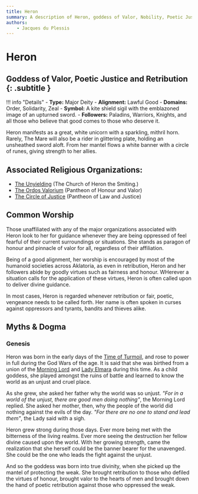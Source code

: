 ```yaml
---
title: Heron
summary: A description of Heron, goddess of Valor, Nobility, Poetic Justice and Retribution.
authors:
    - Jacques du Plessis
---
```

# Heron
## Goddess of Valor, Poetic Justice and Retribution {: .subtitle }

!!! info "Details"
    - **Type:** Major Deity
    - **Alignment:** Lawful Good
    - **Domains:** Order, Solidarity, Zeal
    - **Symbol:** A kite shield sigil with the emblazoned image of an upturned sword.
    - **Followers:** Paladins, Warriors, Knights, and all those who believe that good comes to those who deserve it.

Heron manifests as a great, white unicorn with a sparkling, mithril horn.  Rarely, The Mare will also be a rider in glittering plate, holding an unsheathed sword aloft. From her mantel flows a white banner with a circle of runes, giving strength to her allies.

## Associated Religious Organizations:
* [The Unyielding](../../organizations/unyielding) (The Church of Heron the Smiting.)
* [The Ordos Valorium](../../organizations/ordos_valorium) (Pantheon of Honour and Valor)
* [The Circle of Justice](../../organizations/circle_of_justice) (Pantheon of Law and Justice)

## Common Worship
Those unaffiliated with any of the major organizations associated with Heron look to her for guidance whenever they are being oppressed of feel fearful of their current surroundings or situations.  She stands as paragon of honour and pinnacle of valor for all, regardless of their affiliation.

Being of a good alignment, her worship is encouraged by most of the humanoid societies across Aklatoria, as even in retribution, Heron and her followers abide by goodly virtues such as fairness and honour.  WHerever a situation calls for the application of these virtues, Heron is often called upon to deliver divine guidance.

In most cases, Heron is regarded whenever retribution or fair, poetic, vengeance needs to be called forth.  Her name is often spoken in curses against oppressors and tyrants, bandits and thieves alike.

## Myths & Dogma
### Genesis
Heron was born in the early days of the [Time of Turmoil](../../../history/ages/time_of_turmoil), and rose to power in full during the God Wars of the age.  It is said that she was birthed from a union of the [Morning Lord](../lord_aster) and [Lady Elmara](../elmara) during this time.  As a child goddess, she played amongst the ruins of battle and learned to know the world as an unjust and cruel place.

As she grew, she asked her father why the world was so unjust. _"For in a world of the unjust, there are good men doing nothing"_, the Morning Lord replied.  She asked her mother, then, why the people of the world did nothing against the evils of the day. _"For there are no one to stand and lead them"_, the Lady said with a sigh.

Heron grew strong during those days.  Ever more being met with the bitterness of the living realms.  Ever more seeing the destruction her fellow divine caused upon the world. With her growing strength, came the realization that she herself could be the banner bearer for the unavenged.  She could be the one who leads the fight against the unjust.

And so the goddess was born into true divinity, when she picked up the mantel of protecting the weak.  She brought retribution to those who defiled the virtues of honour, brought valor to the hearts of men and brought down the hand of poetic retribution against those who oppressed the weak.